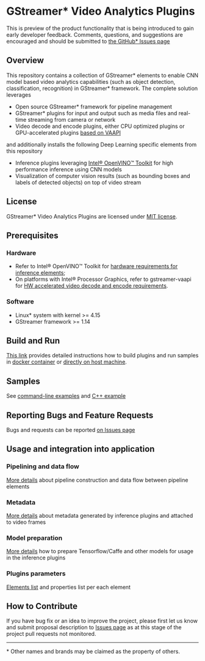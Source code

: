 # GStreamer* Video Analytics Plugins
This is preview of the product functionality that is being introduced to gain early developer feedback. Comments, questions, and suggestions are encouraged and should be submitted to [the GitHub* Issues page](https://github.com/opencv/gst-video-analytics/issues)

## Overview
This repository contains a collection of GStreamer* elements to enable CNN model based video analytics capabilities (such as object detection, classification, recognition) in GStreamer* framework.
The complete solution leverages
* Open source GStreamer* framework for pipeline management
* GStreamer* plugins for input and output such as media files and real-time streaming from camera or network
* Video decode and encode plugins, either CPU optimized plugins or GPU-accelerated plugins [based on VAAPI](https://github.com/GStreamer/gstreamer-vaapi)

and additionally installs the following Deep Learning specific elements from this repository
* Inference plugins leveraging [Intel&reg; OpenVINO&trade; Toolkit](https://software.intel.com/en-us/openvino-toolkit) for high performance inference using CNN models
* Visualization of computer vision results (such as bounding boxes and labels of detected objects) on top of video stream

## License
GStreamer* Video Analytics Plugins are licensed under [MIT license](LICENSE).

## Prerequisites
### Hardware
* Refer to Intel&reg; OpenVINO&trade; Toolkit for [hardware requirements for inference elements](https://software.intel.com/en-us/openvino-toolkit/hardware);
* On platforms with Intel&reg; Processor Graphics, refer to gstreamer-vaapi for [HW accelerated video decode and encode requirements](https://github.com/GStreamer/gstreamer-vaapi).
### Software
* Linux* system with kernel >= 4.15
* GStreamer framework >= 1.14

## Build and Run
[This link](https://github.com/opencv/gst-video-analytics/wiki/Build-and-Run) provides detailed instructions how to build plugins and run samples in [docker container](https://github.com/opencv/gst-video-analytics/wiki/Acquire-docker-image-and-run-docker-container) or [directly on host machine](https://github.com/opencv/gst-video-analytics/wiki/Build-on-host-machine).

## Samples
See [command-line examples](/samples/shell) and [C++ example](/samples/cpp/face_attributes)

## Reporting Bugs and Feature Requests
Bugs and requests can be reported [on Issues page](https://github.com/opencv/gst-video-analytics/issues)

## Usage and integration into application
### Pipelining and data flow
[More details](https://github.com/opencv/gst-video-analytics/wiki/Data-flow) about pipeline construction and data flow between pipeline elements

### Metadata
[More details](https://github.com/opencv/gst-video-analytics/wiki/Metadata) about metadata generated by inference plugins and attached to video frames

### Model preparation
[More details](https://github.com/opencv/gst-video-analytics/wiki/Model-preparation) how to prepare Tensorflow/Caffe and other models for usage in the inference plugins

### Plugins parameters
[Elements list](https://github.com/opencv/gst-video-analytics/wiki/Elements) and properties list per each element

## How to Contribute
If you have bug fix or an idea to improve the project, please first let us know and submit proposal description to [Issues page](https://github.com/opencv/gst-video-analytics/issues)
as at this stage of the project pull requests not monitored.

---
\* Other names and brands may be claimed as the property of others.
